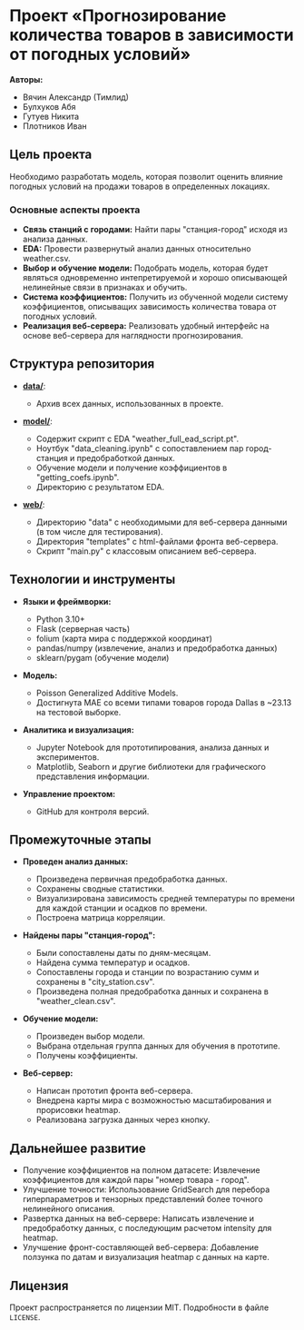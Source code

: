 # Проект «Прогнозирование количества товаров в зависимости от погодных условий»

**Авторы:**  
- Вячин Александр (Тимлид)  
- Булхуков Абя
- Гутуев Никита 
- Плотников Иван

## Цель проекта

Необходимо разработать модель, которая позволит оценить влияние погодных условий на продажи товаров в определенных локациях.

### Основные аспекты проекта

- **Связь станций с городами:** Найти пары "станция-город" исходя из анализа данных.
- **EDA:** Провести развернутый анализ данных относительно weather.csv.
- **Выбор и обучение модели:** Подобрать модель, которая будет являться одновременно интепретируемой и хорошо описывающей нелинейные связи в признаках и обучить.
- **Система коэффициентов:** Получить из обученной модели систему коэффициентов, описыващих зависимость количества товара от погодных условий.
- **Реализация веб-сервера:** Реализовать удобный интерфейс на основе веб-сервера для наглядности прогнозирования.

## Структура репозитория

- [**data/**](./data/):
  - Архив всех данных, использованных в проекте.

- [**model/**](./analysis/):
  - Содержит скрипт с EDA "weather_full_ead_script.pt".
  - Ноутбук "data_cleaning.ipynb" с сопоставлением пар город-станция и предобработкой данных.
  - Обучение модели и получение коэффициентов в "getting_coefs.ipynb".
  - Директорию с результатом EDA.

- [**web/**](./web/):
  - Директорию "data" с необходимыми для веб-сервера данными (в том числе для тестирования).
  - Директория "templates" с html-файлами фронта веб-сервера.
  - Скрипт "main.py" с классовым описанием веб-сервера.

## Технологии и инструменты

- **Языки и фреймворки:**  
  - Python 3.10+  
  - Flask (серверная часть)
  - folium (карта мира с поддержкой координат)
  - pandas/numpy (извлечение, анализ и предобработка данных)
  - sklearn/pygam (обучение модели)
  
- **Модель:**  
  - Poisson Generalized Additive Models.
  - Достигнута MAE со всеми типами товаров города Dallas в ~23.13 на тестовой выборке.

- **Аналитика и визуализация:**  
  - Jupyter Notebook для прототипирования, анализа данных и экспериментов.
  - Matplotlib, Seaborn и другие библиотеки для графического представления информации.

- **Управление проектом:**  
  - GitHub для контроля версий.

## Промежуточные этапы

- **Проведен анализ данных:**  
  - Произведена первичная предобработка данных.
  - Сохранены сводные статистики.
  - Визуализирована зависимость средней температуры по времени для каждой станции и осадков по времени.
  - Построена матрица корреляции.
    
- **Найдены пары "станция-город":**
  - Были сопоставлены даты по дням-месяцам.
  - Найдена сумма температур и осадков.
  - Сопоставлены города и станции по возрастанию сумм и сохранены в "city_station.csv".
  - Произведена полная предобработка данных и сохранена в "weather_clean.csv".

- **Обучение модели:**  
  - Произведен выбор модели.
  - Выбрана отдельная группа данных для обучения в прототипе.
  - Получены коэффициенты.

- **Веб-сервер:**  
  - Написан прототип фронта веб-сервера.
  - Внедрена карты мира с возможностью масштабирования и прорисовки heatmap.
  - Реализована загрузка данных через кнопку.

## Дальнейшее развитие

- Получение коэффициентов на полном датасете: Извлечение коэффициентов для каждой пары "номер товара - город".
- Улучшение точности: Использование GridSearch для перебора гиперпараметров и тензорных представлений более точного нелинейного описания.
- Развертка данных на веб-сервере: Написать извлечение и предобработку данных, с последующим расчетом intensity для heatmap.
- Улучшение фронт-составляющей веб-сервера: Добавление ползунка по датам и визуализация heatmap с данных на карте.

## Лицензия

Проект распространяется по лицензии MIT. Подробности в файле `LICENSE`.

